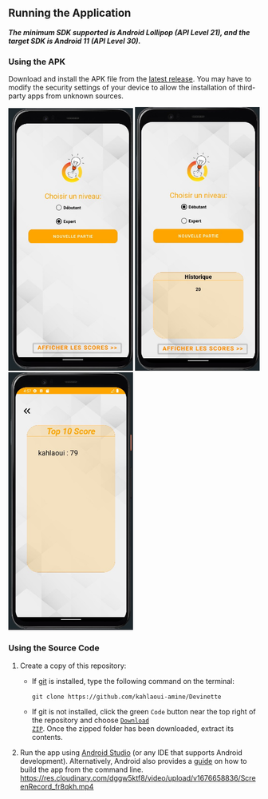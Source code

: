 ## Running the Application
***The minimum SDK supported is Android Lollipop (API Level 21), and the target SDK is Android 11 (API Level 30).***

### Using the APK
Download and install the APK file from the [latest release](https://github.com/kahlaoui-amine/Devinette.git). You may have to modify the security settings of your device to allow the installation of third-party apps from unknown sources.

<img src="https://github.com/kahlaoui-amine/Devinette/raw/main/screenshot/ScreenShot1.jpg?raw=True" alt="App Screenshot1" width = 250> 
<img src="https://github.com/kahlaoui-amine/Devinette/raw/main/screenshot/ScreenShot2.jpg?raw=True" alt="App Screenshot2" width = 250> 
<img src="https://github.com/kahlaoui-amine/Devinette/raw/main/screenshot/ScreenShot3.jpg?raw=True" alt="App Screenshot3" width = 250> 

### Using the Source Code
1. Create a copy of this repository:
    - If [git](https://git-scm.com/downloads) is installed, type the following command on the terminal:

      ```
      git clone https://github.com/kahlaoui-amine/Devinette
      ```

    - If git is not installed, click the green <code>Code</code> button near the top right of the repository and choose [<code>Download ZIP</code>](https://github.com/kahlaoui-amine/Poozel/archive/refs/heads/master.zip). Once the zipped folder has been downloaded, extract its contents.

2. Run the app using [Android Studio](https://developer.android.com/studio) (or any IDE that supports Android development). Alternatively, Android also provides a <a href = "https://developer.android.com/studio/build/building-cmdline">guide</a> on how to build the app from the command line.
https://res.cloudinary.com/dggw5ktf8/video/upload/v1676658836/ScreenRecord_fr8qkh.mp4


   

   

